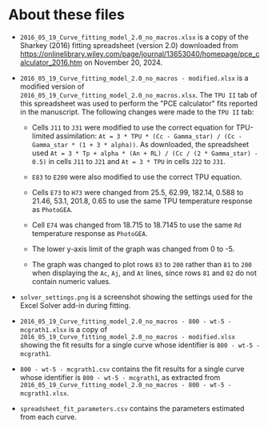# About these files

- `2016_05_19_Curve_fitting_model_2.0_no_macros.xlsx` is a copy of the Sharkey
  (2016) fitting spreadsheet (version 2.0) downloaded from
  https://onlinelibrary.wiley.com/page/journal/13653040/homepage/pce_calculator_2016.htm
  on November 20, 2024.

- `2016_05_19_Curve_fitting_model_2.0_no_macros - modified.xlsx` is a modified
  version of `2016_05_19_Curve_fitting_model_2.0_no_macros.xlsx`. The `TPU II`
  tab of this spreadsheet was used to perform the "PCE calculator" fits reported
  in the manuscript. The following changes were made to the `TPU II` tab:

  - Cells `J11` to `J31` were modified to use the correct equation for
    TPU-limited assimilation:
    `At = 3 * TPU * (Cc - Gamma_star) / (Cc - Gamma_star * (1 + 3 * alpha))`. As
    downloaded, the spreadsheet used
    `At = 3 * Tp + alpha * (An + RL) / (Cc / (2 * Gamma_star) - 0.5)` in cells
    `J11` to `J21` and `At = 3 * TPU` in cells `J22` to `J31`.

  - `E83` to `E200` were also modified to use the correct TPU equation.

  - Cells `E73` to `H73` were changed from 25.5, 62.99, 182.14, 0.588 to
    21.46, 53.1, 201.8, 0.65 to use the same TPU temperature response as
    `PhotoGEA`.

  - Cell `E74` was changed from 18.715 to 18.7145 to use the same `Rd`
    temperature response as `PhotoGEA`.

  - The lower y-axis limit of the graph was changed from 0 to -5.

  - The graph was changed to plot rows `83` to `200` rather than `81` to `200`
    when displaying the `Ac`, `Aj`, and `At` lines, since rows `81` and `82` do
    not contain numeric values.

- `solver_settings.png` is a screenshot showing the settings used for the Excel
  Solver add-in during fitting.

- `2016_05_19_Curve_fitting_model_2.0_no_macros - 800 - wt-5 - mcgrath1.xlsx` is
  a copy of `2016_05_19_Curve_fitting_model_2.0_no_macros - modified.xlsx`
  showing the fit results for a single curve whose identifier is
  `800 - wt-5 - mcgrath1`.

- `800 - wt-5 - mcgrath1.csv` contains the fit results for a single curve whose
  identifier is `800 - wt-5 - mcgrath1`, as extracted from
  `2016_05_19_Curve_fitting_model_2.0_no_macros - 800 - wt-5 - mcgrath1.xlsx`.

- `spreadsheet_fit_parameters.csv` contains the parameters estimated from each
  curve.
